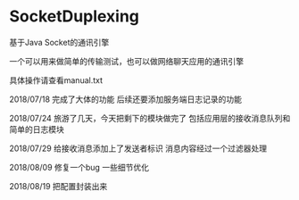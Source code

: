 # SocketDuplexing
基于Java Socket的通讯引擎

一个可以用来做简单的传输测试，也可以做网络聊天应用的通讯引擎

具体操作请查看manual.txt

2018/07/18
完成了大体的功能
后续还要添加服务端日志记录的功能

2018/07/24
旅游了几天，今天把剩下的模块做完了
包括应用层的接收消息队列和简单的日志模块

2018/07/29
给接收消息添加上了发送者标识
消息内容经过一个过滤器处理

2018/08/09
修复一个bug
一些细节优化

2018/08/19
把配置封装出来
